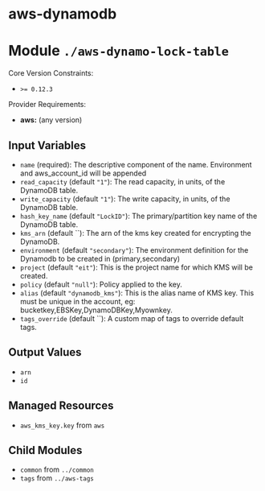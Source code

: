 # aws-dynamodb

# Module `./aws-dynamo-lock-table`

Core Version Constraints:
* `>= 0.12.3`

Provider Requirements:
* **aws:** (any version)

## Input Variables
* `name` (required): The descriptive component of the name. Environment and aws_account_id will be appended
* `read_capacity` (default `"1"`): The read capacity, in units, of the DynamoDB table.
* `write_capacity` (default `"1"`): The write capacity, in units, of the DynamoDB table.
* `hash_key_name` (default `"LockID"`): The primary/partition key name of the DynamoDB table.
* `kms_arn` (default ``): The arn of the kms key created for encrypting the DynamoDB.
* `environment` (default `"secondary"`): The environment definition for the Dynamodb to be created in (primary,secondary)
* `project` (default `"eit"`): This is the project name for which KMS will be created.
* `policy` (default `"null"`): Policy applied to the key.
* `alias` (default `"dynamodb_kms"`): This is the alias name of KMS key. This must be unique in the account, eg: bucketkey,EBSKey,DynamoDBKey,Myownkey.
* `tags_override` (default ``): A custom map of tags to override default tags.

## Output Values
* `arn`
* `id`

## Managed Resources
* `aws_kms_key.key` from `aws`

## Child Modules
* `common` from `../common`
* `tags` from `../aws-tags`

